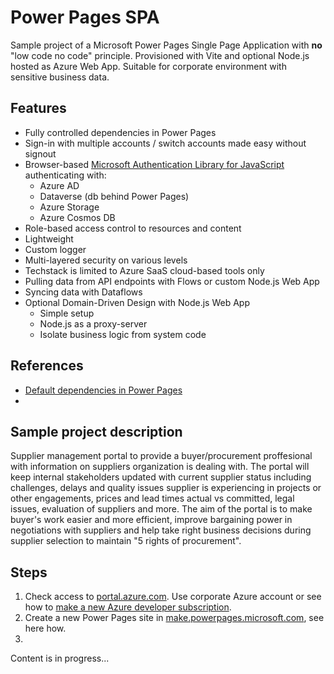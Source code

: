 # Power Pages SPA

Sample project of a Microsoft Power Pages Single Page Application with **no** "low code no code" principle. Provisioned with Vite and optional Node.js hosted as Azure Web App. Suitable for corporate environment with sensitive business data.

## Features
  - Fully controlled dependencies in Power Pages
  - Sign-in with multiple accounts / switch accounts made easy without signout
  - Browser-based [Microsoft Authentication Library for JavaScript](https://github.com/AzureAD/microsoft-authentication-library-for-js/tree/dev/lib/msal-browser) authenticating with:
    - Azure AD
    - Dataverse (db behind Power Pages)
    - Azure Storage
    - Azure Cosmos DB
  - Role-based access control to resources and content
  - Lightweight
  - Custom logger
  - Multi-layered security on various levels
  - Techstack is limited to Azure SaaS cloud-based tools only
  - Pulling data from API endpoints with Flows or custom Node.js Web App
  - Syncing data with Dataflows
  - Optional Domain-Driven Design with Node.js Web App
    - Simple setup
    - Node.js as a proxy-server
    - Isolate business logic from system code

## References
  - [Default dependencies in Power Pages](https://dev.to/andrewelans/login-redirect-in-power-pages-spa-with-hash-and-query-params-4o5)
  - 
## Sample project description

Supplier management portal to provide a buyer/procurement proffesional with information on suppliers organization is dealing with. The portal will keep internal stakeholders updated with current supplier status including challenges, delays and quality issues supplier is experiencing in projects or other engagements, prices and lead times actual vs committed, legal issues, evaluation of suppliers and more. The aim of the portal is to make buyer's work easier and more efficient, improve bargaining power in negotiations with suppliers and help take right business decisions during supplier selection to maintain "5 rights of procurement".

## Steps

1) Check access to [portal.azure.com](https://portal.azure.com). Use corporate Azure account or see how to [make a new Azure developer subscription](https://dev.to/andrewelans/how-i-enrolled-in-microsoft-365-developer-program-28m6). 
2) Create a new Power Pages site in [make.powerpages.microsoft.com](make.powerpages.microsoft.com), see here how.
3) 

Content is in progress...
